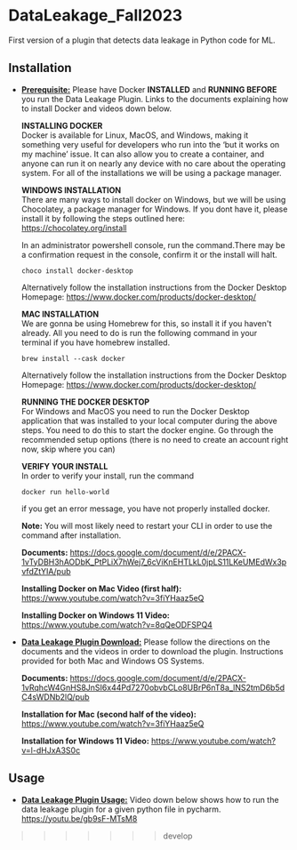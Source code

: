 # DataLeakage_Fall2023

<!-- Plugin description -->
First version of a plugin that detects data leakage in Python code for ML.
<!-- Plugin description end -->

## Installation

- **<ins>Prerequisite:</ins>**
  Please have Docker **INSTALLED** and **RUNNING BEFORE** you run the Data Leakage Plugin. Links to the documents explaining how to install Docker and videos down below. 

  **INSTALLING DOCKER**
  </br>
  Docker is available for Linux, MacOS, and Windows, making it something very useful for developers who run into the ‘but it works on my machine’ issue. It can also allow you to create a container, and anyone can run it on nearly any device with no care about the operating system. For all of the installations we will be using a package manager.

  **WINDOWS INSTALLATION**
  </br>
  There are many ways to install docker on Windows, but we will be using Chocolatey, a package manager for Windows. If you dont have it, please install it by following the steps outlined here: https://chocolatey.org/install
  
  In an administrator powershell console, run the command.There may be a confirmation request in the console, confirm it or the install will halt.

  ```
  choco install docker-desktop
  ```

  Alternatively follow the installation instructions from the Docker Desktop Homepage: https://www.docker.com/products/docker-desktop/

  **MAC INSTALLATION**
  </br>
  We are gonna be using Homebrew for this, so install it if you haven't already. All you need to do is run the following command in your terminal if you have homebrew installed.

  ```
  brew install --cask docker
  ```

  Alternatively follow the installation instructions from the Docker Desktop Homepage: https://www.docker.com/products/docker-desktop/

  **RUNNING THE DOCKER DESKTOP**
  </br>
  For Windows and MacOS you need to run the Docker Desktop application that was installed to your local computer during the above steps. You need to do this to start the docker engine. Go through the recommended setup options (there is no need to create an account right now, skip where you can)

  **VERIFY YOUR INSTALL**
  </br>
  In order to verify your install, run the command 
  ```
  docker run hello-world 
  ```
  if you get an error message, you have not properly installed docker.
  
  **Note:** You will most likely need to restart your CLI in order to use the command after installation. 


  **Documents:**
  https://docs.google.com/document/d/e/2PACX-1vTyDBH3hAODbK_PtPLiX7hWej7_6cViKnEHTLkL0jpLS11LKeUMEdWx3pvfdZtYIA/pub

  **Installing Docker on Mac Video (first half):**
  https://www.youtube.com/watch?v=3fiYHaaz5eQ

  **Installing Docker on Windows 11 Video:**
  https://www.youtube.com/watch?v=8qQeODFSPQ4
  
- **<ins>Data Leakage Plugin Download:</ins>**
  Please follow the directions on the documents and the videos in order to download the plugin. Instructions provided for both Mac and Windows OS Systems. 

  **Documents:**
  https://docs.google.com/document/d/e/2PACX-1vRqhcW4GnHS8JnSI6x44Pd7270obvbCLo8UBrP6nT8a_lNS2tmD6b5dC4sWDNb2lQ/pub

  **Installation for Mac (second half of the video):**
  https://www.youtube.com/watch?v=3fiYHaaz5eQ

  **Installation for Windows 11 Video:**
  https://www.youtube.com/watch?v=l-dHJxA3S0c

## Usage

- **<ins>Data Leakage Plugin Usage:</ins>**
  Video down below shows how to run the data leakage plugin for a given python file in pycharm. 
  https://youtu.be/gb9sF-MTsM8

>>>>>>> develop
